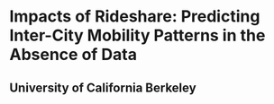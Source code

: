 # Impacts of Rideshare: Predicting Inter-City Mobility Patterns in the Absence of Data
## University of California Berkeley

